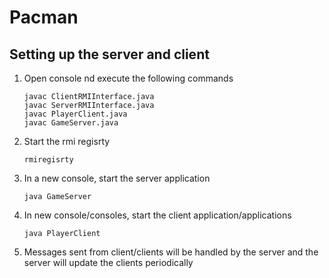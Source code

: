 # Pacman
## Setting up the server and client
1. Open console nd execute the following commands
    ```
    javac ClientRMIInterface.java
    javac ServerRMIInterface.java
    javac PlayerClient.java
    javac GameServer.java
    ```
2. Start the rmi regisrty
    ```
    rmiregisrty
    ```
3.  In a new console, start the server application
    ```
    java GameServer
    ```
4.  In new console/consoles, start the client application/applications
    ```
    java PlayerClient
    ```
5.  Messages sent from client/clients will be handled by the server and the server will update the clients periodically
